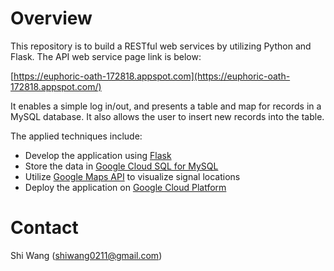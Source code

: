 Overview
========

This repository is to build a RESTful web services by utilizing Python and Flask. The API web service page link is below:

[https://euphoric-oath-172818.appspot.com](https://euphoric-oath-172818.appspot.com/)

It enables a simple log in/out, and presents a table and map for records in a MySQL database. It also allows the user to insert new records into the table.

The applied techniques include:

- Develop the application using [Flask](http://flask.pocoo.org/docs/0.12/)
- Store the data in [Google Cloud SQL for MySQL](https://cloud.google.com/sql/docs/mysql/)
- Utilize [Google Maps API](https://developers.google.com/maps/) to visualize signal locations
- Deploy the application on [Google Cloud Platform](https://cloud.google.com/appengine/docs/standard/python/getting-started/python-standard-env)

Contact
=======

Shi Wang (<shiwang0211@gmail.com>)
